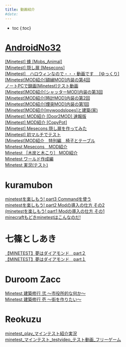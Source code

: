 ```yaml
---
title: 動画紹介
#date:
---
```


- toc
{:toc}

# [AndroidNo32](http://minetest-test-nikki-youtube.blogspot.jp)

[[Minetest] 蜂 [Mobs_Animal]](https://www.youtube.com/watch?v=gaULusFnMhg)
<br>
[[Minetest] 隠し扉 [Mesecons]](https://www.youtube.com/watch?v=ktCBBBb3kH0)
<br>
[[Minetest]　ハロウィンなので・・・動画です　 [ゆっくり]](https://www.youtube.com/watch?v=6kBpsFHuN7M)
<br>
[[Minetest]MOD紹介[額縁MOD]内装の第4回](https://www.youtube.com/watch?v=j_v7NrTYenU)
<br>
[ノートPCで録画[Minetest]テスト動画](https://www.youtube.com/watch?v=CFNI8R16qKA)
<br>
[[Minetest]MOD紹介[シャッターMOD]内装の第3回](https://www.youtube.com/watch?v=W_VrIL_Qdmg)
<br>
[[Minetest]MOD紹介[時計MOD]内装の第2回](https://www.youtube.com/watch?v=HA66agPuz0c)
<br>
[[Minetest]MOD紹介[煙突MOD]内装の第1回](https://www.youtube.com/watch?v=3v8v2mYMX2w)
<br>
[[Minetest]MOD紹介[mywoodslopes]と建築(家)](https://www.youtube.com/watch?v=k_ZuBYeFXZQ)
<br>
[[Minetest] MOD紹介 [Door2MOD] 速報版](https://www.youtube.com/watch?v=b61-QLpZbh0)
<br>
[[Minetest] MOD紹介 [CopyPot]](https://www.youtube.com/watch?v=oXNjitrjYE4)
<br>
[[Minetest] Mesecons 隠し扉を作ってみた](https://www.youtube.com/watch?v=U6VzHCQYJ_0)
<br>
[[Minetest] 初マルチでテスト](https://www.youtube.com/watch?v=uXjghBrJFdk)
<br>
[[Minetest]MOD紹介　特別編　椅子とテーブル](https://www.youtube.com/watch?v=swZ01q-Z6k0)
<br>
[Minetest Mesecons　MOD紹介](https://www.youtube.com/watch?v=aL4_7EQxTfM)
<br>
[Minetest ［木炭と木こり］ MOD紹介](https://www.youtube.com/watch?v=vjftNfmmYsg)
<br>
[Minetest ワールド作成編](https://www.youtube.com/watch?v=P3BNvCdaqLk)
<br>
[Minetest 実況(テスト)](https://www.youtube.com/watch?v=9bqhrEJxZEE)

# kuramubon

[minetestを楽しもう! part3 Commandを使う](https://www.youtube.com/watch?v=8A7iE8re-PM)
<br>
[minetestを楽しもう! part2 Modの導入の仕方 その2](https://www.youtube.com/watch?v=r97fUpRGfn4)
<br>
[(minetestを楽しもう! part1 Modの導入の仕方 その1](https://www.youtube.com/watch?v=G_W_G-56f3g)
<br>
[minecraftもどきminetestはこんなのだ!](https://www.youtube.com/watch?v=SpJqFMmcqFk)

# 七篠としあき

[【MINETEST】夢はダイアモンド　part２](https://www.youtube.com/watch?v=weAmt83Gi9s)
<br>
[【MINETEST】夢はダイアモンド　part１](https://www.youtube.com/watch?v=LsoSoEa5WdE)

# Duroom Zacc

[Minetest 建築修行 弐 ～市役所的な何か～](https://www.youtube.com/watch?v=2WYo2msN08Q)
<br>
[Minetest 建築修行 壱 〜街を作りたい〜](https://www.youtube.com/watch?v=07Ul1yYdGs4)

# Reokuzu

[minetest_play_マインテスト紹介実況](https://www.youtube.com/watch?v=mhTAADHF2Kg)
<br>
[minetest_マインテスト_testvideo_テスト動画_フリーゲーム](https://www.youtube.com/watch?v=fTpnS1Pp5Ck)
